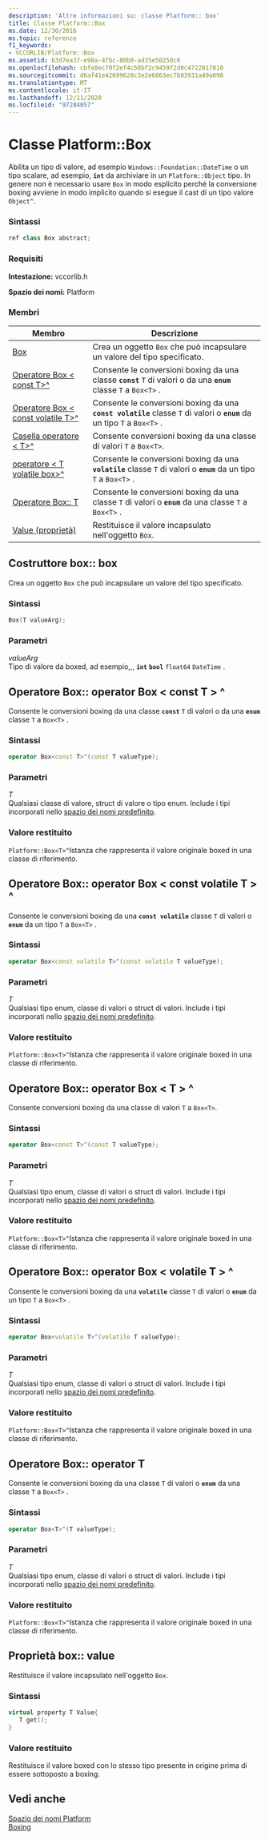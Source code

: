```yaml
---
description: 'Altre informazioni su: classe Platform:: box'
title: Classe Platform::Box
ms.date: 12/30/2016
ms.topic: reference
f1_keywords:
- VCCORLIB/Platform::Box
ms.assetid: b3d7ea37-e98a-4fbc-80b0-ad35e50250c6
ms.openlocfilehash: cbfe8ec70f2ef4c58bf2c9459f2d0c4722817810
ms.sourcegitcommit: d6af41e42699628c3e2e6063ec7b03931a49a098
ms.translationtype: MT
ms.contentlocale: it-IT
ms.lasthandoff: 12/11/2020
ms.locfileid: "97284057"
---
```

# <a name="platformbox-class"></a>Classe Platform::Box

Abilita un tipo di valore, ad esempio `Windows::Foundation::DateTime` o un tipo scalare, ad esempio, **`int`** da archiviare in un `Platform::Object` tipo. In genere non è necessario usare `Box` in modo esplicito perché la conversione boxing avviene in modo implicito quando si esegue il cast di un tipo valore `Object^`.

### <a name="syntax"></a>Sintassi

```cpp
ref class Box abstract;
```

### <a name="requirements"></a>Requisiti

**Intestazione:** vccorlib.h

**Spazio dei nomi:** Platform

### <a name="members"></a>Membri

|Membro|Descrizione|
|------------|-----------------|
|[Box](#ctor) | Crea un oggetto `Box` che può incapsulare un valore del tipo specificato. |
|[Operatore Box &lt; const T&gt;^](#box-const-t) | Consente le conversioni boxing da una classe **`const`** `T` di valori o da una **`enum`** classe `T` a `Box<T>` . |
|[Operatore Box &lt; const volatile T&gt;^](#box-const-volatile-t) | Consente le conversioni boxing da una **`const volatile`** classe `T` di valori o **`enum`** da un tipo `T` a `Box<T>` . |
|[Casella operatore &lt; T&gt;^](#box-t) | Consente conversioni boxing da una classe di valori `T` a `Box<T>`. |
|[operatore &lt; T volatile box&gt;^](#box-volatile-t) | Consente le conversioni boxing da una **`volatile`** classe `T` di valori o **`enum`** da un tipo `T` a `Box<T>` . |
|[Operatore Box:: T](#t) | Consente le conversioni boxing da una classe `T` di valori o **`enum`** da una classe `T` a `Box<T>` . |
|[Value (proprietà)](#value) | Restituisce il valore incapsulato nell'oggetto `Box`. |

## <a name="boxbox-constructor"></a><a name="ctor"></a> Costruttore box:: box

Crea un oggetto `Box` che può incapsulare un valore del tipo specificato.

### <a name="syntax"></a>Sintassi

```cpp
Box(T valueArg);
```

### <a name="parameters"></a>Parametri

*valueArg*<br/>
Tipo di valore da boxed, ad esempio,,, **`int`** **`bool`** `float64` `DateTime` .

## <a name="boxoperator-boxltconst-tgt-operator"></a><a name="box-const-t"></a> Operatore Box:: operator Box &lt; const T &gt; ^

Consente le conversioni boxing da una classe **`const`** `T` di valori o da una **`enum`** classe `T` a `Box<T>` .

### <a name="syntax"></a>Sintassi

```cpp
operator Box<const T>^(const T valueType);
```

### <a name="parameters"></a>Parametri

*T*<br/>
Qualsiasi classe di valore, struct di valore o tipo enum. Include i tipi incorporati nello [spazio dei nomi predefinito](../cppcx/default-namespace.md).

### <a name="return-value"></a>Valore restituito

`Platform::Box<T>^`Istanza che rappresenta il valore originale boxed in una classe di riferimento.

## <a name="boxoperator-boxltconst-volatile-tgt-operator"></a><a name="box-const-volatile-t"></a> Operatore Box:: operator Box &lt; const volatile T &gt; ^

Consente le conversioni boxing da una **`const volatile`** classe `T` di valori o **`enum`** da un tipo `T` a `Box<T>` .

### <a name="syntax"></a>Sintassi

```cpp
operator Box<const volatile T>^(const volatile T valueType);
```

### <a name="parameters"></a>Parametri

*T*<br/>
Qualsiasi tipo enum, classe di valori o struct di valori. Include i tipi incorporati nello [spazio dei nomi predefinito](../cppcx/default-namespace.md).

### <a name="return-value"></a>Valore restituito

`Platform::Box<T>^`Istanza che rappresenta il valore originale boxed in una classe di riferimento.

## <a name="boxoperator-boxlttgt-operator"></a><a name="box-t"></a> Operatore Box:: operator Box &lt; T &gt; ^

Consente conversioni boxing da una classe di valori `T` a `Box<T>`.

### <a name="syntax"></a>Sintassi

```cpp
operator Box<const T>^(const T valueType);
```

### <a name="parameters"></a>Parametri

*T*<br/>
Qualsiasi tipo enum, classe di valori o struct di valori. Include i tipi incorporati nello [spazio dei nomi predefinito](../cppcx/default-namespace.md).

### <a name="return-value"></a>Valore restituito

`Platform::Box<T>^`Istanza che rappresenta il valore originale boxed in una classe di riferimento.

## <a name="boxoperator-boxltvolatile-tgt-operator"></a><a name="box-volatile-t"></a> Operatore Box:: operator Box &lt; volatile T &gt; ^

Consente le conversioni boxing da una **`volatile`** classe `T` di valori o **`enum`** da un tipo `T` a `Box<T>` .

### <a name="syntax"></a>Sintassi

```cpp
operator Box<volatile T>^(volatile T valueType);
```

### <a name="parameters"></a>Parametri

*T*<br/>
Qualsiasi tipo enum, classe di valori o struct di valori. Include i tipi incorporati nello [spazio dei nomi predefinito](../cppcx/default-namespace.md).

### <a name="return-value"></a>Valore restituito

`Platform::Box<T>^`Istanza che rappresenta il valore originale boxed in una classe di riferimento.

## <a name="boxoperator-t-operator"></a><a name="t"></a> Operatore Box:: operator T

Consente le conversioni boxing da una classe `T` di valori o **`enum`** da una classe `T` a `Box<T>` .

### <a name="syntax"></a>Sintassi

```cpp
operator Box<T>^(T valueType);
```

### <a name="parameters"></a>Parametri

*T*<br/>
Qualsiasi tipo enum, classe di valori o struct di valori. Include i tipi incorporati nello [spazio dei nomi predefinito](../cppcx/default-namespace.md).

### <a name="return-value"></a>Valore restituito

`Platform::Box<T>^`Istanza che rappresenta il valore originale boxed in una classe di riferimento.

## <a name="boxvalue-property"></a><a name="value"></a> Proprietà box:: value

Restituisce il valore incapsulato nell'oggetto `Box`.

### <a name="syntax"></a>Sintassi

```cpp
virtual property T Value{
   T get();
}
```

### <a name="return-value"></a>Valore restituito

Restituisce il valore boxed con lo stesso tipo presente in origine prima di essere sottoposto a boxing.

## <a name="see-also"></a>Vedi anche

[Spazio dei nomi Platform](../cppcx/platform-namespace-c-cx.md)<br/>
[Boxing](../cppcx/boxing-c-cx.md)
